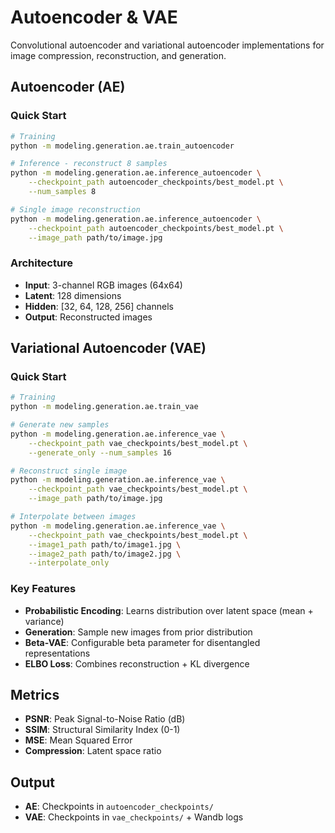 # Autoencoder & VAE

Convolutional autoencoder and variational autoencoder implementations for image compression, reconstruction, and generation.

## Autoencoder (AE)

### Quick Start

```bash
# Training
python -m modeling.generation.ae.train_autoencoder

# Inference - reconstruct 8 samples
python -m modeling.generation.ae.inference_autoencoder \
    --checkpoint_path autoencoder_checkpoints/best_model.pt \
    --num_samples 8

# Single image reconstruction
python -m modeling.generation.ae.inference_autoencoder \
    --checkpoint_path autoencoder_checkpoints/best_model.pt \
    --image_path path/to/image.jpg
```

### Architecture

- **Input**: 3-channel RGB images (64x64)
- **Latent**: 128 dimensions
- **Hidden**: [32, 64, 128, 256] channels
- **Output**: Reconstructed images

## Variational Autoencoder (VAE)

### Quick Start

```bash
# Training
python -m modeling.generation.ae.train_vae

# Generate new samples
python -m modeling.generation.ae.inference_vae \
    --checkpoint_path vae_checkpoints/best_model.pt \
    --generate_only --num_samples 16

# Reconstruct single image
python -m modeling.generation.ae.inference_vae \
    --checkpoint_path vae_checkpoints/best_model.pt \
    --image_path path/to/image.jpg

# Interpolate between images
python -m modeling.generation.ae.inference_vae \
    --checkpoint_path vae_checkpoints/best_model.pt \
    --image1_path path/to/image1.jpg \
    --image2_path path/to/image2.jpg \
    --interpolate_only
```

### Key Features

- **Probabilistic Encoding**: Learns distribution over latent space (mean + variance)
- **Generation**: Sample new images from prior distribution
- **Beta-VAE**: Configurable beta parameter for disentangled representations
- **ELBO Loss**: Combines reconstruction + KL divergence

## Metrics

- **PSNR**: Peak Signal-to-Noise Ratio (dB)
- **SSIM**: Structural Similarity Index (0-1)
- **MSE**: Mean Squared Error
- **Compression**: Latent space ratio

## Output

- **AE**: Checkpoints in `autoencoder_checkpoints/`
- **VAE**: Checkpoints in `vae_checkpoints/` + Wandb logs
